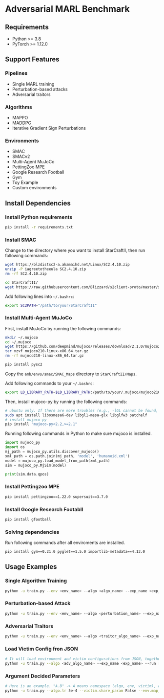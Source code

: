 # Adversarial MARL Benchmark

## Requirements

* Python >= 3.8
* PyTorch >= 1.12.0

## Support Features

### Pipelines

* Single MARL training
* Perturbation-based attacks
* Adversarial traitors

### Algorithms

* MAPPO
* MADDPG
* Iterative Gradient Sign Perturbations

### Environments

* SMAC
* SMACv2
* Multi-Agent MuJoCo
* PettingZoo MPE
* Google Research Football
* Gym
* Toy Example
* Custom environments

## Install Dependencies

### Install Python requirements

```bash
pip install -r requirements.txt
```

### Install SMAC

Change to the directory where you want to install StarCraftII, then run following commands:

```bash
wget https://blzdistsc2-a.akamaihd.net/Linux/SC2.4.10.zip
unzip -P iagreetotheeula SC2.4.10.zip 
rm -rf SC2.4.10.zip

cd StarCraftII/
wget https://raw.githubusercontent.com/Blizzard/s2client-proto/master/stableid.json
```

Add following lines into `~/.bashrc`:

```bash
export SC2PATH="/path/to/your/StarCraftII"
```

### Install Multi-Agent MuJoCo

First, install MuJoCo by running the following commands:

```bash
mkdir ~/.mujoco
cd ~/.mujoco
wget https://github.com/deepmind/mujoco/releases/download/2.1.0/mujoco210-linux-x86_64.tar.gz
tar xzvf mujoco210-linux-x86_64.tar.gz
rm -rf mujoco210-linux-x86_64.tar.gz

pip install pysc2
```

Copy the `amb/envs/smac/SMAC_Maps` directory to `StarCraftII/Maps`.

Add following commands to your `~/.bashrc`:
```bash
export LD_LIBRARY_PATH=$LD_LIBRARY_PATH:/path/to/your/.mujoco/mujoco210/bin
```

Then, install mujoco-py by running the following commands:

```bash
# ubuntu only. If there are more troubles (e.g., -lGL cannot be found, etc.), please refer to the official github of mujoco-py.
sudo apt install libosmesa6-dev libgl1-mesa-glx libglfw3 patchelf
# install mujoco-py
pip install "mujoco-py<2.2,>=2.1"
```

Running following commands in Python to make sure mujoco is installed.

```python
import mujoco_py
import os
mj_path = mujoco_py.utils.discover_mujoco()
xml_path = os.path.join(mj_path, 'model', 'humanoid.xml')
model = mujoco_py.load_model_from_path(xml_path)
sim = mujoco_py.MjSim(model)

print(sim.data.qpos)
```

### Install Pettingzoo MPE

```bash
pip install pettingzoo==1.22.0 supersuit==3.7.0
```

### Install Google Research Footabll

```bash
pip install gfootball
```

### Solving dependencies

Run following commands after all enviroments are installed.

```bash
pip install gym==0.21.0 pyglet==1.5.0 importlib-metadata==4.13.0
```

## Usage Examples

### Single Algorithm Training

```bash
python -u train.py --env <env_name> --algo <algo_name> --exp_name <exp_name> --run single
```

### Perturbation-based Attack

```bash
python -u train.py --env <env_name> --algo <perturbation_name> --exp_name <exp_name> --run perturbation --victim <victim_algo_name> --victim.model_dir <dir/to/your/model>
```

### Adversarial Traitors

```bash
python -u train.py --env <env_name> --algo <traitor_algo_name> --exp_name <exp_name> --run traitor --victim <victim_algo_name> --victim.model_dir <dir/to/your/model>
```

### Load Victim Config fron JSON

```bash
# It will load environment and victim configurations from JSON, together with the victim's checkpoints in "models/" directory
python -u train.py --algo <adv_algo_name> --exp_name <exp_name> --run [traitor|perturbation] --load_victim <dir/to/victim/results>
```

### Argument Decided Parameters

```bash
# Here is an example. "A.B" -> A means namespace (algo, env, victim), and B means the parameter name.
python -u train.py --algo.lr 5e-4 --victim.share_param False --env.map_name 2s3z
```